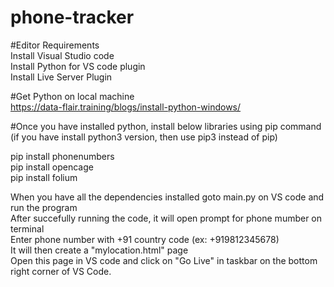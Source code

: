 # phone-tracker

#Editor Requirements<br />
Install Visual Studio code<br />
Install Python for VS code plugin<br />
Install Live Server Plugin<br />

#Get Python on local machine<br />
https://data-flair.training/blogs/install-python-windows/<br />

#Once you have installed python, install below libraries using pip command (if you have install python3 version, then use pip3 instead of pip)<br />

pip install phonenumbers<br />
pip install opencage<br />
pip install folium<br />


When you have all the dependencies installed goto main.py on VS code and run the program<br />
After succefully running the code, it will open prompt for phone mumber on terminal<br />
Enter phone number with +91 country code (ex: +919812345678)<br />
It will then create a "mylocation.html" page<br />
Open this page in VS code and click on "Go Live" in taskbar on the bottom right corner of VS Code.<br />
